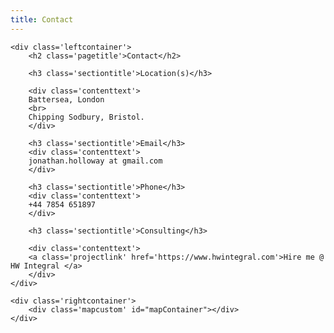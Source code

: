 ```yaml
---
title: Contact
---
```


<meta name="viewport" content="initial-scale=1.0, width=device-width" />

<script src="https://js.api.here.com/v3/3.1/mapsjs-core.js"
  type="text/javascript" charset="utf-8"></script>
<script src="https://js.api.here.com/v3/3.1/mapsjs-service.js"
  type="text/javascript" charset="utf-8"></script>

<div class='contactcontainer'>

    <div class='leftcontainer'>
        <h2 class='pagetitle'>Contact</h2>

        <h3 class='sectiontitle'>Location(s)</h3>

        <div class='contenttext'>
        Battersea, London
        <br>
        Chipping Sodbury, Bristol.
        </div>

        <h3 class='sectiontitle'>Email</h3>
        <div class='contenttext'>
        jonathan.holloway at gmail.com
        </div>

        <h3 class='sectiontitle'>Phone</h3>
        <div class='contenttext'>
        +44 7854 651897
        </div>

        <h3 class='sectiontitle'>Consulting</h3>

        <div class='contenttext'>
        <a class='projectlink' href='https://www.hwintegral.com'>Hire me @ HW Integral </a>
        </div>
    </div>

    <div class='rightcontainer'>
        <div class='mapcustom' id="mapContainer"></div>        
    </div>
</div>

<script>
var platform = new H.service.Platform({
'apikey': 'SD2uhcqX6U-GSwG-h2Y3xWHY4DXP8hoJqSTtNcnPe04'
});

var maptypes = platform.createDefaultLayers();

var map = new H.Map(
document.getElementById('mapContainer'),
maptypes.vector.normal.map,
{
    zoom: 10,
    center: { lat: 51.46645, lng: -0.18194 }
});
</script>